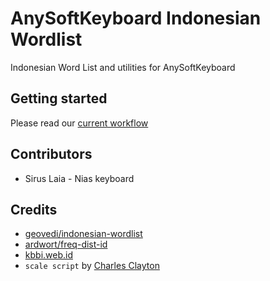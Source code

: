 # AnySoftKeyboard Indonesian Wordlist

Indonesian Word List and utilities for AnySoftKeyboard

## Getting started

Please read our [current workflow](/docs/current-workflow.md)

## Contributors

- Sirus Laia - Nias keyboard

## Credits

- [geovedi/indonesian-wordlist](https://github.com/geovedi/indonesian-wordlist)
- [ardwort/freq-dist-id](https://github.com/ardwort/freq-dist-id/)
- [kbbi.web.id](https://kbbi.web.id/)
- `scale script` by [Charles Clayton](https://stackoverflow.com/a/31687097/6000005)
